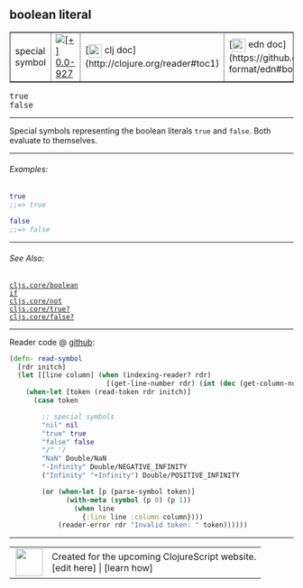## boolean literal



 <table border="1">
<tr>
<td>special symbol</td>
<td><a href="https://github.com/cljsinfo/cljs-api-docs/tree/0.0-927"><img valign="middle" alt="[+] 0.0-927" title="Added in 0.0-927" src="https://img.shields.io/badge/+-0.0--927-lightgrey.svg"></a> </td>
<td>
[<img height="24px" valign="middle" src="http://i.imgur.com/1GjPKvB.png"> clj doc](http://clojure.org/reader#toc1)
</td>
<td>
[<img height="24px" valign="middle" src="http://i.imgur.com/I8uNXHv.png"> edn doc](https://github.com/edn-format/edn#booleans)
</td>
</tr>
</table>

<samp>true</samp><br>
<samp>false</samp><br>

---


Special symbols representing the boolean literals `true` and `false`.
Both evaluate to themselves.

---

###### Examples:

```clj
true
;;=> true

false
;;=> false
```

---

###### See Also:

[`cljs.core/boolean`](cljs.core_boolean.md)<br>
[`if`](special_if.md)<br>
[`cljs.core/not`](cljs.core_not.md)<br>
[`cljs.core/true?`](cljs.core_trueQMARK.md)<br>
[`cljs.core/false?`](cljs.core_falseQMARK.md)<br>

---





Reader code @ [github](https://github.com/clojure/tools.reader/blob/tools.reader-0.7.5/src/main/clojure/clojure/tools/reader.clj#L239-L259):

```clj
(defn- read-symbol
  [rdr initch]
  (let [[line column] (when (indexing-reader? rdr)
                        [(get-line-number rdr) (int (dec (get-column-number rdr)))])]
    (when-let [token (read-token rdr initch)]
      (case token

        ;; special symbols
        "nil" nil
        "true" true
        "false" false
        "/" '/
        "NaN" Double/NaN
        "-Infinity" Double/NEGATIVE_INFINITY
        ("Infinity" "+Infinity") Double/POSITIVE_INFINITY

        (or (when-let [p (parse-symbol token)]
              (with-meta (symbol (p 0) (p 1))
                (when line
                  {:line line :column column})))
            (reader-error rdr "Invalid token: " token))))))
```

<!--
Repo - tag - source tree - lines:

 <pre>
tools.reader @ tools.reader-0.7.5
└── src
    └── main
        └── clojure
            └── clojure
                └── tools
                    └── <ins>[reader.clj:239-259](https://github.com/clojure/tools.reader/blob/tools.reader-0.7.5/src/main/clojure/clojure/tools/reader.clj#L239-L259)</ins>
</pre>
-->

---



 <table>
<tr><td>
<img valign="middle" align="right" width="48px" src="http://i.imgur.com/Hi20huC.png">
</td><td>
Created for the upcoming ClojureScript website.<br>
[edit here] | [learn how]
</td></tr></table>

[edit here]:https://github.com/cljsinfo/cljs-api-docs/blob/master/cljsdoc/syntax_boolean.cljsdoc
[learn how]:https://github.com/cljsinfo/cljs-api-docs/wiki/cljsdoc-files

<!--

This information was too distracting to show to readers, but I'll leave it
commented here since it is helpful to:

- pretty-print the data used to generate this document
- and show how to retrieve that data



The API data for this symbol:

```clj
{:description "Special symbols representing the boolean literals `true` and `false`.\nBoth evaluate to themselves.",
 :ns "syntax",
 :name "boolean",
 :history [["+" "0.0-927"]],
 :type "special symbol",
 :related ["cljs.core/boolean"
           "special/if"
           "cljs.core/not"
           "cljs.core/true?"
           "cljs.core/false?"],
 :full-name-encode "syntax_boolean",
 :extra-sources [{:code "(defn- read-symbol\n  [rdr initch]\n  (let [[line column] (when (indexing-reader? rdr)\n                        [(get-line-number rdr) (int (dec (get-column-number rdr)))])]\n    (when-let [token (read-token rdr initch)]\n      (case token\n\n        ;; special symbols\n        \"nil\" nil\n        \"true\" true\n        \"false\" false\n        \"/\" '/\n        \"NaN\" Double/NaN\n        \"-Infinity\" Double/NEGATIVE_INFINITY\n        (\"Infinity\" \"+Infinity\") Double/POSITIVE_INFINITY\n\n        (or (when-let [p (parse-symbol token)]\n              (with-meta (symbol (p 0) (p 1))\n                (when line\n                  {:line line :column column})))\n            (reader-error rdr \"Invalid token: \" token))))))",
                  :title "Reader code",
                  :repo "tools.reader",
                  :tag "tools.reader-0.7.5",
                  :filename "src/main/clojure/clojure/tools/reader.clj",
                  :lines [239 259]}],
 :usage ["true" "false"],
 :examples [{:id "1afc59",
             :content "```clj\ntrue\n;;=> true\n\nfalse\n;;=> false\n```"}],
 :edn-doc "https://github.com/edn-format/edn#booleans",
 :full-name "syntax/boolean",
 :display "boolean literal",
 :clj-doc "http://clojure.org/reader#toc1"}

```

Retrieve the API data for this symbol:

```clj
;; from Clojure REPL
(require '[clojure.edn :as edn])
(-> (slurp "https://raw.githubusercontent.com/cljsinfo/cljs-api-docs/catalog/cljs-api.edn")
    (edn/read-string)
    (get-in [:symbols "syntax/boolean"]))
```

-->

